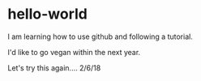 # hello-world
I am learning how to use github and following a tutorial.

I'd like to go vegan within the next year.

Let's try this again.... 2/6/18
